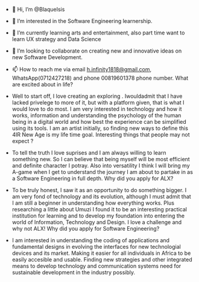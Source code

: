 - 👋 Hi, I’m @BlaqueIsis
- 👀 I’m interested in the Software Engineering learnership.
- 🌱 I’m currently learning arts and entertainment, also part time want to learn UX strategy and Data Science

- 💞️ I’m looking to collaborate on creating new and innovative ideas on new Software Development.
- 📫 How to reach me via email h.infinity1818@gmail.com, WhatsApp(0712427218) and phone 00819601378 phone number.
What are excited about in life?
- Well to start off, I love creating an exploring . Iwouldadmit that I have lacked privelege to more of it, but with a platform given, that is what I would love to do most. 
I am very interested in technology and how it works, information and understanding the psychology of the human being in a digital world and how best the experience can be simplified using its tools. I am an artist initially, so finding new ways to define this 4IR New Age is my life time goal.
Interesting things that people may not expect ?
- To tell the truth I love suprises and I am always willing to learn something new. So I can believe that being myself will be most efficient and definite character I potray. Also into versatility I think I will bring my A-game when I get to understand the journey I am about to partake in as a Software Engineering in full  depth.
Why did you apply for ALX?
- To be truly honest, I saw it as an opportunity to do something bigger. I am very fond of technology and its evolution, although I must admit that I am still a beginner in understanding how everything works. Plus researching a little about Umuzi I found it to be an interesting practical institution for learning and to develop my foundation into entering the world of Information, Technology and Design.
I love a challenge and why not ALX!
Why did you apply for Software Engineering?
- I am interested in understanding the coding of applications and fundamental designs in evolving the interfaces for new technologial devices and its market. Making it easier for all individuals in Africa to be easily accesible and usable. Finding new strategies and other integrated means to develop technology and communication systems need for sustainable development in the industry possibly.

<!---
BlaqueIsis/BlaqueIsis is a ✨ special ✨ repository because its `README.md` (this file) appears on your GitHub profile.
You can click the Preview link to take a look at your changes.
--->

